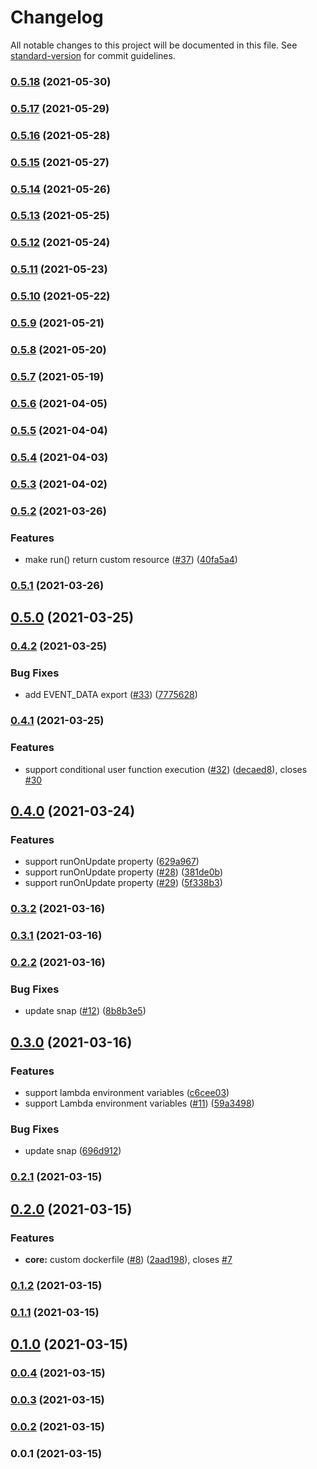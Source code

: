 # Changelog

All notable changes to this project will be documented in this file. See [standard-version](https://github.com/conventional-changelog/standard-version) for commit guidelines.

### [0.5.18](https://github.com/pahud/cdk-lambda-bash/compare/v0.5.17...v0.5.18) (2021-05-30)

### [0.5.17](https://github.com/pahud/cdk-lambda-bash/compare/v0.5.16...v0.5.17) (2021-05-29)

### [0.5.16](https://github.com/pahud/cdk-lambda-bash/compare/v0.5.15...v0.5.16) (2021-05-28)

### [0.5.15](https://github.com/pahud/cdk-lambda-bash/compare/v0.5.14...v0.5.15) (2021-05-27)

### [0.5.14](https://github.com/pahud/cdk-lambda-bash/compare/v0.5.13...v0.5.14) (2021-05-26)

### [0.5.13](https://github.com/pahud/cdk-lambda-bash/compare/v0.5.12...v0.5.13) (2021-05-25)

### [0.5.12](https://github.com/pahud/cdk-lambda-bash/compare/v0.5.11...v0.5.12) (2021-05-24)

### [0.5.11](https://github.com/pahud/cdk-lambda-bash/compare/v0.5.10...v0.5.11) (2021-05-23)

### [0.5.10](https://github.com/pahud/cdk-lambda-bash/compare/v0.5.9...v0.5.10) (2021-05-22)

### [0.5.9](https://github.com/pahud/cdk-lambda-bash/compare/v0.5.8...v0.5.9) (2021-05-21)

### [0.5.8](https://github.com/pahud/cdk-lambda-bash/compare/v0.5.7...v0.5.8) (2021-05-20)

### [0.5.7](https://github.com/pahud/cdk-lambda-bash/compare/v0.5.6...v0.5.7) (2021-05-19)

### [0.5.6](https://github.com/pahud/cdk-lambda-bash/compare/v0.5.5...v0.5.6) (2021-04-05)

### [0.5.5](https://github.com/pahud/cdk-lambda-bash/compare/v0.5.4...v0.5.5) (2021-04-04)

### [0.5.4](https://github.com/pahud/cdk-lambda-bash/compare/v0.5.3...v0.5.4) (2021-04-03)

### [0.5.3](https://github.com/pahud/cdk-lambda-bash/compare/v0.5.2...v0.5.3) (2021-04-02)

### [0.5.2](https://github.com/pahud/cdk-lambda-bash/compare/v0.5.1...v0.5.2) (2021-03-26)


### Features

* make run() return custom resource ([#37](https://github.com/pahud/cdk-lambda-bash/issues/37)) ([40fa5a4](https://github.com/pahud/cdk-lambda-bash/commit/40fa5a45898d9ce8d4667d03c7fcd3909a2d9add))

### [0.5.1](https://github.com/pahud/cdk-lambda-bash/compare/v0.5.0...v0.5.1) (2021-03-26)

## [0.5.0](https://github.com/pahud/cdk-lambda-bash/compare/v0.4.2...v0.5.0) (2021-03-25)

### [0.4.2](https://github.com/pahud/cdk-lambda-bash/compare/v0.4.1...v0.4.2) (2021-03-25)


### Bug Fixes

* add EVENT_DATA export ([#33](https://github.com/pahud/cdk-lambda-bash/issues/33)) ([7775628](https://github.com/pahud/cdk-lambda-bash/commit/7775628c0b78b0ca28dc64fac87fecc095b7916a))

### [0.4.1](https://github.com/pahud/cdk-lambda-bash/compare/v0.4.0...v0.4.1) (2021-03-25)


### Features

* support conditional user function execution ([#32](https://github.com/pahud/cdk-lambda-bash/issues/32)) ([decaed8](https://github.com/pahud/cdk-lambda-bash/commit/decaed872174651e7f5b4ec8d24bf9ce259e0de1)), closes [#30](https://github.com/pahud/cdk-lambda-bash/issues/30)

## [0.4.0](https://github.com/pahud/cdk-lambda-bash/compare/v0.3.2...v0.4.0) (2021-03-24)


### Features

* support runOnUpdate property ([629a967](https://github.com/pahud/cdk-lambda-bash/commit/629a967bec0dd09d20965671352bb496172fc137))
* support runOnUpdate property ([#28](https://github.com/pahud/cdk-lambda-bash/issues/28)) ([381de0b](https://github.com/pahud/cdk-lambda-bash/commit/381de0bfa4e63f6a75a7448af8fc194aa8d210ed))
* support runOnUpdate property ([#29](https://github.com/pahud/cdk-lambda-bash/issues/29)) ([5f338b3](https://github.com/pahud/cdk-lambda-bash/commit/5f338b37fbaf94efe56b980c3ccd32d05422c617))

### [0.3.2](https://github.com/pahud/cdk-lambda-bash/compare/v0.3.1...v0.3.2) (2021-03-16)

### [0.3.1](https://github.com/pahud/cdk-lambda-bash/compare/v0.3.0...v0.3.1) (2021-03-16)

### [0.2.2](https://github.com/pahud/cdk-lambda-bash/compare/v0.2.1...v0.2.2) (2021-03-16)


### Bug Fixes

* update snap ([#12](https://github.com/pahud/cdk-lambda-bash/issues/12)) ([8b8b3e5](https://github.com/pahud/cdk-lambda-bash/commit/8b8b3e5fb4a23795f1f4f9c18a61d672521d86a8))

## [0.3.0](https://github.com/pahud/cdk-lambda-bash/compare/v0.2.1...v0.3.0) (2021-03-16)


### Features

* support lambda environment variables ([c6cee03](https://github.com/pahud/cdk-lambda-bash/commit/c6cee03382d1c9e6fed9cf44e6e5927d5ce53a02))
* support Lambda environment variables ([#11](https://github.com/pahud/cdk-lambda-bash/issues/11)) ([59a3498](https://github.com/pahud/cdk-lambda-bash/commit/59a349874a7bdd3b46da7ada43346a3c23ff88a0))


### Bug Fixes

* update snap ([696d912](https://github.com/pahud/cdk-lambda-bash/commit/696d912a8a8ca96a67f1e7eeaf9e182274a9c1a9))

### [0.2.1](https://github.com/pahud/cdk-lambda-bash/compare/v0.2.0...v0.2.1) (2021-03-15)

## [0.2.0](https://github.com/pahud/cdk-lambda-bash/compare/v0.1.2...v0.2.0) (2021-03-15)


### Features

* **core:** custom dockerfile ([#8](https://github.com/pahud/cdk-lambda-bash/issues/8)) ([2aad198](https://github.com/pahud/cdk-lambda-bash/commit/2aad1989cf29305af1e52a6ffc0821d69ea55921)), closes [#7](https://github.com/pahud/cdk-lambda-bash/issues/7)

### [0.1.2](https://github.com/pahud/cdk-lambda-bash/compare/v0.1.1...v0.1.2) (2021-03-15)

### [0.1.1](https://github.com/pahud/cdk-lambda-bash/compare/v0.1.0...v0.1.1) (2021-03-15)

## [0.1.0](https://github.com/pahud/cdk-lambda-bash/compare/v0.0.4...v0.1.0) (2021-03-15)

### [0.0.4](https://github.com/pahud/cdk-lambda-bash/compare/v0.0.3...v0.0.4) (2021-03-15)

### [0.0.3](https://github.com/pahud/cdk-lambda-bash/compare/v0.0.2...v0.0.3) (2021-03-15)

### [0.0.2](https://github.com/pahud/cdk-lambda-bash/compare/v0.0.1...v0.0.2) (2021-03-15)

### 0.0.1 (2021-03-15)

